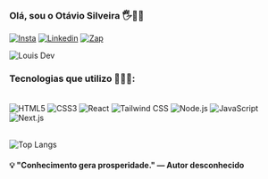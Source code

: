 
### Olá, sou o Otávio Silveira 🖐️🧑‍💻

[![Insta](https://img.shields.io/badge/Instagram-E4405F?style=for-the-badge&logo=instagram&logoColor=white)](https://instagram.com)
[![Linkedin](https://img.shields.io/badge/LinkedIn-0077B5?style=for-the-badge&logo=linkedin&logoColor=white)](https://instagram.com)
[![Zap](https://img.shields.io/badge/WhatsApp-25D366?style=for-the-badge&logo=whatsapp&logoColor=white)](https://wa.me/55585981169120)

![Louis Dev](https://github-readme-stats.vercel.app/api?username=LuisOtavioSilveira&show_icons=true&theme=radical)

### Tecnologias que utilizo 🧑‍💻🤖:
<div style="display: inline_block"><br>
  <img src="https://img.shields.io/badge/HTML5-E34F26?style=for-the-badge&logo=html5&logoColor=white" align="center" alt="HTML5">
  <img src="https://img.shields.io/badge/CSS3-1572B6?style=for-the-badge&logo=css3&logoColor=white" align="center" alt="CSS3">
  <img src="https://img.shields.io/badge/React-20232A?style=for-the-badge&logo=react&logoColor=61DAFB" align="center" alt="React">
  <img src="https://img.shields.io/badge/Tailwind_CSS-38B2AC?style=for-the-badge&logo=tailwind-css&logoColor=white" align="center" alt="Tailwind CSS">
  <img src="https://img.shields.io/badge/Node.js-43853D?style=for-the-badge&logo=node.js&logoColor=white" align="center" alt="Node.js">
  <img src="https://img.shields.io/badge/JavaScript-F7DF1E?style=for-the-badge&logo=javascript&logoColor=black" align="center" alt="JavaScript">
  <img src="https://img.shields.io/badge/Next-black?style=for-the-badge&logo=next.js&logoColor=white" align="center" alt="Next.js">
</div><br>

![Top Langs](https://github-readme-stats.vercel.app/api/top-langs/?username=anuraghazra&layout=compact)

#### 💡 "Conhecimento gera prosperidade." — Autor desconhecido
